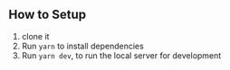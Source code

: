## How to Setup

1. clone it
2. Run `yarn` to install dependencies
3. Run `yarn dev`, to run the local server for development
